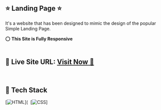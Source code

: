 ## ⭐ Landing Page ⭐

It's a website that has been designed to mimic the design of the popular Simple Landing Page.

⭕ **This Site is Fully Responsive**
<br>
<br>

## 📌 **Live Site URL:** <a href=" https://vishal-66.github.io/Landing-Page/">**Visit Now** 🚀</a>

<br>

## 📌 Tech Stack

[![HTML](https://img.shields.io/badge/html5%20-%23E34F26.svg?&style=for-the-badge&logo=html5&logoColor=white)](&nbsp;
[![CSS](https://img.shields.io/badge/css3%20-%231572B6.svg?&style=for-the-badge&logo=css3&logoColor=white)]&nbsp;
<br>
<br>



